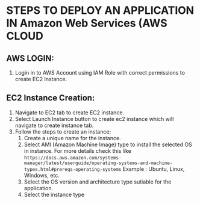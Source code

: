 # STEPS TO DEPLOY AN APPLICATION IN Amazon Web Services (AWS CLOUD

## AWS LOGIN:
1) Login in to AWS Account using IAM Role with correct permissions to create EC2 Instance.

## EC2 Instance Creation:
1) Navigate to EC2 tab to create EC2 instance.
2) Select Launch Instance button to create ec2 instance which will navigate to create instance tab.
3) Follow the steps to create an instance:
     1) Create a unique name for the instance.
     2) Select AMI (Amazon Machine Image) type to install the selected OS in instance. For more details check this like `https://docs.aws.amazon.com/systems-manager/latest/userguide/operating-systems-and-machine-types.html#prereqs-operating-systems`
          Example : Ubuntu, Linux, Windows, etc.
     3) Select the OS version and architecture type sutiable for the application.
     4) Select the instance type
